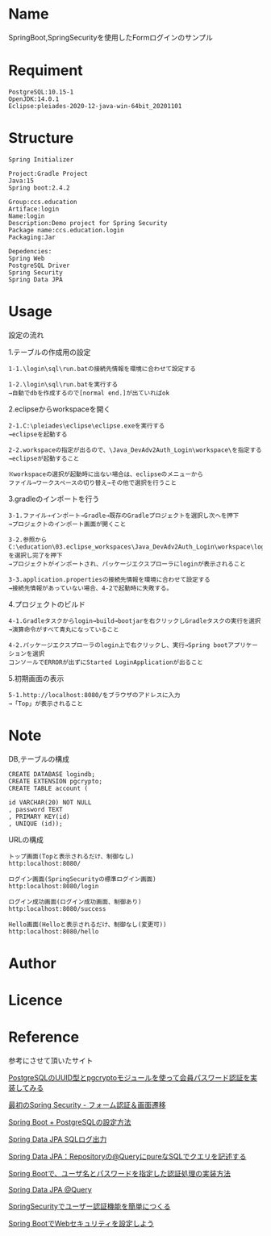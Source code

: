# Name
SpringBoot,SpringSecurityを使用したFormログインのサンプル

# Requiment

```
PostgreSQL:10.15-1
OpenJDK:14.0.1
Eclipse:pleiades-2020-12-java-win-64bit_20201101
```

# Structure

```
Spring Initializer

Project:Gradle Project
Java:15
Spring boot:2.4.2

Group:ccs.education
Artiface:login
Name:login
Description:Demo project for Spring Security
Package name:ccs.education.login
Packaging:Jar

Depedencies:
Spring Web
PostgreSQL Driver
Spring Security
Spring Data JPA
```

# Usage
設定の流れ

1.テーブルの作成用の設定

    1-1.\login\sql\run.batの接続先情報を環境に合わせて設定する

    1-2.\login\sql\run.batを実行する
    →自動でdbを作成するので[normal end.]が出ていればok

2.eclipseからworkspaceを開く

    2-1.C:\pleiades\eclipse\eclipse.exeを実行する
    →eclipseを起動する

    2-2.workspaceの指定が出るので、\Java_DevAdv2Auth_Login\workspace\を指定する
    →eclipseが起動すること

    ※workspaceの選択が起動時に出ない場合は、eclipseのメニューから
    ファイル→ワークスペースの切り替え→その他で選択を行うこと

3.gradleのインポートを行う

    3-1.ファイル→インポート→Gradle→既存のGradleプロジェクトを選択し次へを押下
    →プロジェクトのインポート画面が開くこと

    3-2.参照からC:\education\03.eclipse_workspaces\Java_DevAdv2Auth_Login\workspace\loginを選択し完了を押下
    →プロジェクトがインポートされ、パッケージエクスプローラにloginが表示されること

    3-3.application.propertiesの接続先情報を環境に合わせて設定する
    →接続先情報があっていない場合、4-2で起動時に失敗する。

4.プロジェクトのビルド

    4-1.Gradleタスクからlogin→build→bootjarを右クリックしGradleタスクの実行を選択
    →演算命令がすべて青丸になっていること

    4-2.パッケージエクスプローラのlogin上で右クリックし、実行→Spring bootアプリケーションを選択
    コンソールでERRORが出ずにStarted LoginApplicationが出ること

5.初期画面の表示

    5-1.http://localhost:8080/をブラウザのアドレスに入力
    →「Top」が表示されること

# Note

DB,テーブルの構成
```
CREATE DATABASE logindb;
CREATE EXTENSION pgcrypto;
CREATE TABLE account (

id VARCHAR(20) NOT NULL
, password TEXT
, PRIMARY KEY(id)
, UNIQUE (id));
```

URLの構成
```
トップ画面(Topと表示されるだけ、制御なし)
http:localhost:8080/

ログイン画面(SpringSecurityの標準ログイン画面)
http:localhost:8080/login

ログイン成功画面(ログイン成功画面、制御あり)
http:localhost:8080/success

Hello画面(Helloと表示されるだけ、制御なし(変更可))
http:localhost:8080/hello
```

# Author
# Licence

# Reference
参考にさせて頂いたサイト

[PostgreSQLのUUID型とpgcryptoモジュールを使って会員パスワード認証を実装してみる](https://www.techscore.com/blog/2016/02/04/postgresql%E3%81%AEuuid%E5%9E%8B%E3%81%A8pgcrypto%E3%83%A2%E3%82%B8%E3%83%A5%E3%83%BC%E3%83%AB%E3%82%92%E4%BD%BF%E3%81%A3%E3%81%A6%E4%BC%9A%E5%93%A1%E3%83%91%E3%82%B9%E3%83%AF%E3%83%BC%E3%83%89/)

[最初のSpring Security - フォーム認証＆画面遷移](https://qiita.com/huge-book-storage/items/56b86d2986cf04632706)

[Spring Boot + PostgreSQLの設定方法](https://qiita.com/k0uhashi/items/55cbb88fd0d1b8ae4721)

[Spring Data JPA SQLログ出力](https://qiita.com/thankkingdom/items/de5e74e3615818c65f1d)

[Spring Data JPA：Repositoryの@QueryにpureなSQLでクエリを記述する](https://qiita.com/rennnosuke/items/2d3a06ac5a755c656d4b)

[Spring Bootで、ユーザ名とパスワードを指定した認証処理の実装方法](https://qiita.com/pale2f/items/3fb28e76f969d7c18f06)

[Spring Data JPA @Query](https://www.codeflow.site/ja/article/spring-data-jpa-query)

[SpringSecurityでユーザー認証機能を簡単につくる](https://qiita.com/aikumi/items/256b7892effd5c92a39f)

[Spring BootでWebセキュリティを設定しよう](https://codezine.jp/article/detail/11703)

